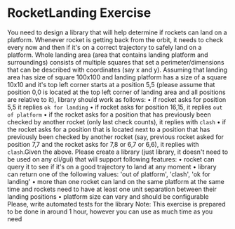 # RocketLanding Exercise
You need to design a library that will help determine if rockets can land on a platform. 
Whenever rocket is getting back from the orbit, it needs to check every now and then if it's on 
a correct trajectory to safely land on a platform. Whole landing area (area that contains 
landing platform and surroundings) consists of multiple squares that set a 
perimeter/dimensions that can be described with coordinates (say x and y). Assuming that 
landing area has size of square 100x100 and landing platform has a size of a square 10x10 
and it's top left corner starts at a position 5,5 (please assume that position 0,0 is located at 
the top left corner of landing area and all positions are relative to it), library should work as 
follows: • if rocket asks for position 5,5 it replies `ok for landing`
• if rocket asks for position 16,15, it replies `out of platform`
• if the rocket asks for a position that has previously been checked by another rocket
(only last check counts), it replies with `clash`
• if the rocket asks for a position that is located next to a position that has previously
been checked by another rocket (say, previous rocket asked for position 7,7 and the
rocket asks for 7,8 or 6,7 or 6,6), it replies with `clash`.Given the above.
Please create a library (just library, it doesn't need to be used on any cli/gui) that will support 
following features:
• rocket can query it to see if it's on a good trajectory to land at any moment
• library can return one of the following values: 'out of platform', 'clash', 'ok for landing'
• more than one rocket can land on the same platform at the same time and rockets
need to have at least one unit separation between their landing positions
• platform size can vary and should be configurable
Please, write automated tests for the library
Note: This exercise is prepared to be done in around 1 hour, however you can use as much 
time as you need
